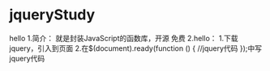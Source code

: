 # jqueryStudy
hello
    1.简介：
        就是封装JavaScript的函数库，开源 免费
    2.hello：
        1.下载jquery，引入到页面
        2.在$(document).ready(function () { //jquery代码 });中写jquery代码
    
